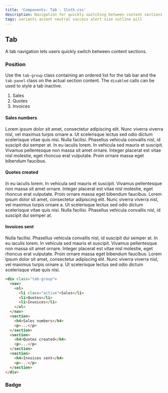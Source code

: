```yaml
---
title: 'Components: Tab - Sloth.css'
description: Navigation for quickly switching between content sections
tags: variants accent neutral success alert size outline pill
---
```


## Tab

A tab navigation lets users quickly switch between content sections.

### Position

Use the `tab-group` class containing an ordered list for the tab bar and the `tab-panel` class on the actual section content. The `disabled` calls can be used to style a tab inactive.

<div class="demo">
  <div class="tab-group" id="tab-demo">
    <nav>
      <ol>
        <li class="active">Sales</li>
        <li>Quotes</li>
        <li>Invoices</li>
      </ol>
    </nav>
    <section>
      <h4>Sales numbers</h4>
      <p>Lorem ipsum dolor sit amet, consectetur adipiscing elit. Nunc viverra viverra nisl, vel maximus turpis ornare a. Ut scelerisque lectus sed odio dictum scelerisque vitae quis nisi. Nulla facilisi. Phasellus vehicula convallis nisl, id suscipit dui semper at. In eu iaculis lorem. In vehicula sed mauris et suscipit. Vivamus pellentesque non massa sit amet ornare. Integer placerat est vitae nisl molestie, eget rhoncus erat vulputate. Proin ornare massa eget bibendum faucibus.</p>
    </section>
    <section>
      <h4>Quotes created</h4>
      <p>In eu iaculis lorem. In vehicula sed mauris et suscipit. Vivamus pellentesque non massa sit amet ornare. Integer placerat est vitae nisl molestie, eget rhoncus erat vulputate. Proin ornare massa eget bibendum faucibus. Lorem ipsum dolor sit amet, consectetur adipiscing elit. Nunc viverra viverra nisl, vel maximus turpis ornare a. Ut scelerisque lectus sed odio dictum scelerisque vitae quis nisi. Nulla facilisi. Phasellus vehicula convallis nisl, id suscipit dui semper at.</p>
    </section>
    <section>
      <h4>Invoices sent</h4>
      <p>Nulla facilisi. Phasellus vehicula convallis nisl, id suscipit dui semper at. In eu iaculis lorem. In vehicula sed mauris et suscipit. Vivamus pellentesque non massa sit amet ornare. Integer placerat est vitae nisl molestie, eget rhoncus erat vulputate. Proin ornare massa eget bibendum faucibus. Lorem ipsum dolor sit amet, consectetur adipiscing elit. Nunc viverra viverra nisl, vel maximus turpis ornare a. Ut scelerisque lectus sed odio dictum scelerisque vitae quis nisi.</p>
    </section>
  </div>
</div>

```html
<div class="tab-group">
  <nav>
    <ol>
      <li class="active">Sales</li>
      <li>Quotes</li>
      <li>Invoices</li>
    </ol>
  </nav>
  <section>
    <h4>Sales numbers</h4>
    <p>...</p>
  </section>
  <section>
    <h4>Quotes created</h4>
    <p>...</p>
  </section>
  <section>
    <h4>Invoices sent</h4>
    <p>...</p>
  </section>
</div>
```

### Badge
